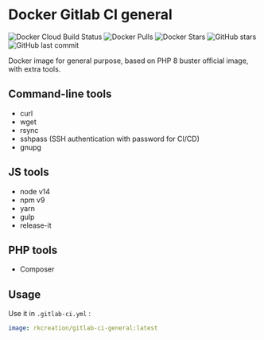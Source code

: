 # Docker Gitlab CI general

![Docker Cloud Build Status](https://img.shields.io/docker/cloud/build/rkcreation/gitlab-ci-general?style=for-the-badge) ![Docker Pulls](https://img.shields.io/docker/pulls/rkcreation/gitlab-ci-general?style=for-the-badge) ![Docker Stars](https://img.shields.io/docker/stars/rkcreation/gitlab-ci-general?style=for-the-badge) ![GitHub stars](https://img.shields.io/github/stars/rkcreation/docker-gitlab-ci-general?label=GitHub%20Stars&style=for-the-badge) ![GitHub last commit](https://img.shields.io/github/last-commit/rkcreation/docker-gitlab-ci-general?style=for-the-badge)

Docker image for general purpose, based on PHP 8 buster official image, with extra tools.

## Command-line tools

* curl
* wget
* rsync
* sshpass (SSH authentication with password for CI/CD)
* gnupg

## JS tools

* node v14
* npm v9
* yarn
* gulp
* release-it

## PHP tools

* Composer

## Usage

Use it in `.gitlab-ci.yml` :

```yaml
image: rkcreation/gitlab-ci-general:latest
```